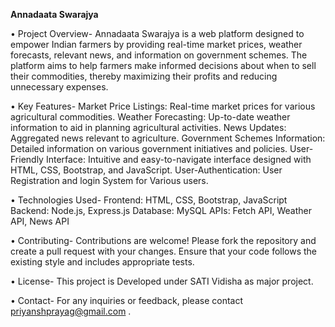**Annadaata Swarajya**

• Project Overview-
Annadaata Swarajya is a web platform designed to empower Indian farmers by providing real-time market prices, weather forecasts, relevant news, and information on government schemes. 
The platform aims to help farmers make informed decisions about when to sell their commodities, thereby maximizing their profits and reducing unnecessary expenses.

• Key Features-
Market Price Listings: Real-time market prices for various agricultural commodities.
Weather Forecasting: Up-to-date weather information to aid in planning agricultural activities.
News Updates: Aggregated news relevant to agriculture.
Government Schemes Information: Detailed information on various government initiatives and policies.
User-Friendly Interface: Intuitive and easy-to-navigate interface designed with HTML, CSS, Bootstrap, and JavaScript.
User-Authentication: User Registration and login System for Various users. 

• Technologies Used-
Frontend: HTML, CSS, Bootstrap, JavaScript
Backend: Node.js, Express.js
Database: MySQL
APIs: Fetch API, Weather API, News API

• Contributing-
Contributions are welcome! Please fork the repository and create a pull request with your changes. Ensure that your code follows the existing style and includes appropriate tests.

• License-
This project is Developed under SATI Vidisha as major project.

• Contact-
For any inquiries or feedback, please contact priyanshprayag@gmail.com .
